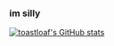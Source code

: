 ### im silly
[![toastloaf's GitHub stats](https://github-readme-stats.vercel.app/api?username=toastloaf)](https://github.com/anuraghazra/github-readme-stats)

